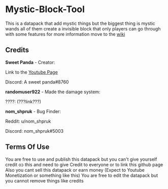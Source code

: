 # Mystic-Block-Tool
This is a datapack that add mystic things but the biggest thing is mystic wands all of them create a invisible block that only players can go through with some features
for more information move to the [wiki](https://github.com/hhuucckk588/Mystic-Block-Tool/wiki)





## Credits
**Sweet Panda** - Creator:

Link to the [Youtube Page](https://www.youtube.com/channel/UCwGmKyLd7WoCUoDMjFgiePg)

Discord: A sweet panda#8760


**randomuser922** - Made the damage system:

????: (???link???)


**nom_shpruk** - Bug Finder:

Reddit: u/nom_shpruk

Discord: nom_shpruk#5003



## Terms Of Use
You are free to use and publish this datapack but you can't give yourself credit oכ this and need to give Credit to everyone or to link this github page
Also you cant sell this datapack or earn money (Expect to Youtube Monetization or something like this)
You are free to edit the datapack but you cannot remove things like credits
